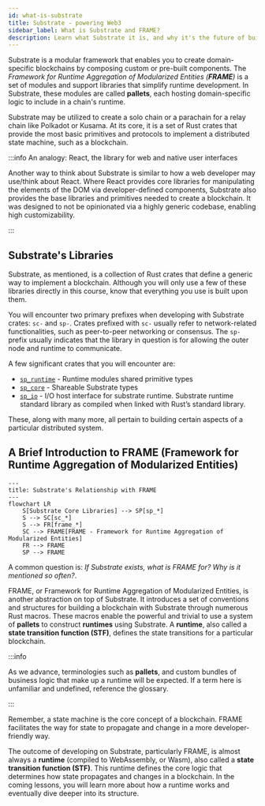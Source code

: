 ```yaml
---
id: what-is-substrate
title: Substrate - powering Web3
sidebar_label: What is Substrate and FRAME?
description: Learn what Substrate it is, and why it's the future of building infrastructure in web3.
---
```


Substrate is a modular framework that enables you to create domain-specific blockchains by composing custom or pre-built components.  The *Framework for Runtime Aggregation of Modularized Entities (**FRAME**)* is a set of modules and support libraries that simplify runtime development.  In Substrate, these modules are called **pallets**, each hosting domain-specific logic to include in a chain's runtime.

Substrate may be utilized to create a solo chain or a parachain for a relay chain like Polkadot or Kusama.  At its core, it is a set of Rust crates that provide the most basic primitives and protocols to implement a distributed state machine, such as a blockchain.

:::info An analogy: React, the library for web and native user interfaces

Another way to think about Substrate is similar to how a web developer may use/think about React.  Where React provides core libraries for manipulating the elements of the DOM via developer-defined components, Substrate also provides the base libraries and primitives needed to create a blockchain.  It was designed to not be opinionated via a highly generic codebase, enabling high customizability.

:::

## Substrate's Libraries

Substrate, as mentioned, is a collection of Rust crates that define a generic way to implement a blockchain.  Although you will only use a few of these libraries directly in this course, know that everything you use is built upon them. 

You will encounter two primary prefixes when developing with Substrate crates: `sc-` and `sp-`.  Crates prefixed with `sc-` usually refer to network-related functionalities, such as peer-to-peer networking or consensus.  The `sp-` prefix usually indicates that the library in question is for allowing the outer node and runtime to communicate. 

 A few significant crates that you will encounter are: 

- [`sp_runtime`](https://crates.parity.io/sp_runtime/index.html) - Runtime modules shared primitive types
- [`sp_core`](https://crates.parity.io/sp_core/index.html) - Shareable Substrate types
- [`sp_io`](https://crates.parity.io/sp_io/index.html) - I/O host interface for substrate runtime. Substrate runtime standard library as compiled when linked with Rust’s standard library.

These, along with many more, all pertain to building certain aspects of a particular distributed system.

## A Brief Introduction to FRAME (Framework for Runtime Aggregation of Modularized Entities)

```mermaid
---
title: Substrate's Relationship with FRAME
---
flowchart LR
    S[Substrate Core Libraries] --> SP[sp_*]
    S --> SC[sc_*]
    S --> FR[frame_*]
    SC --> FRAME[FRAME - Framework for Runtime Aggregation of Modularized Entities]
    FR --> FRAME
    SP --> FRAME
```

A common question is: _If Substrate exists, what is FRAME for?  Why is it mentioned so often?_.

FRAME, or Framework for Runtime Aggregation of Modularized Entities, is another abstraction on top of Substrate.  It introduces a set of conventions and structures for building a blockchain with Substrate through numerous Rust macros.  These macros enable the powerful and trivial to use a system of **pallets** to construct **runtimes** using Substrate.  A **runtime**, also called a **state transition function (STF)**, defines the state transitions for a particular blockchain.  

:::info

As we advance, terminologies such as **pallets**, and custom bundles of business logic that make up a runtime will be expected.  If a term here is unfamiliar and undefined, reference the glossary.

:::

Remember, a state machine is the core concept of a blockchain.  FRAME facilitates the way for state to propagate and change in a more developer-friendly way.

The outcome of developing on Substrate, particularly FRAME, is almost always a **runtime** (compiled to WebAssembly, or Wasm), also called a **state transition function (STF)**.  This runtime defines the core logic that determines how state propagates and changes in a blockchain.  In the coming lessons, you will learn more about how a runtime works and eventually dive deeper into its structure.